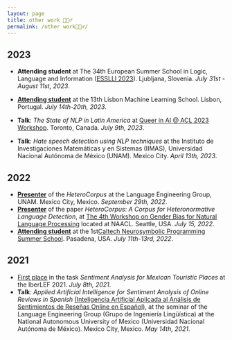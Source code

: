 ```yaml
---
layout: page
title: other work 🦹🏽‍♂️
permalink: /other work🦹🏽‍♂️/
---
```

## 2023

- **Attending student** at The 34th European Summer School in Logic, Language and Information ([ESSLLI 2023](<https://esslli.eu/>)). Ljubljana, Slovenia. *July 31st - August 11st, 2023*.

- **[Attending student](https://juanmvsa.github.io/docs/lxmls2023.pdf)** at the 13th Lisbon Machine Learning School. Lisbon, Portugal. *July 14th-20th, 2023*.

- **Talk**: *The State of NLP in Latin America* at [Queer in AI @ ACL 2023 Workshop](https://www.queerinai.com/acl-2023). Toronto, Canada. *July 9th, 2023*.

- **Talk**: *Hate speech detection using NLP techniques* at the Instituto de Investigaciones Matemáticas y en Sistemas (IIMAS), Universidad Nacional Autónoma de México (UNAM). Mexico City. *April 13th, 2023*.

## 2022

- **[Presenter](https://juanmvsa.github.io/docs/const_heterocorpus_gil.pdf)** of the *HeteroCorpus* at the Language Engineering Group, UNAM. Mexico City, Mexico. *September 29th, 2022*.
- **[Presenter](https://juanmvsa.github.io/docs/naacl_2022.pdf)** of the paper *HeteroCorpus: A Corpus for Heteronormative Language Detection*, at [The 4th Workshop on Gender Bias for Natural Language Processing](https://genderbiasnlp.talp.cat/) located at NAACL. Seattle, USA. *July 15, 2022*.
- **[Attending student](https://juanmvsa.github.io/docs/caltech_2022.pdf)** at the 1st[Caltech Neurosymbolic Programming Summer School](http://www.neurosymbolic.org/summerschool.html). Pasadena, USA. *July 11th-13rd, 2022*.

## 2021

- [First place](https://juanmvsa.github.io/docs/IberLEF.pdf) in the task *Sentiment Analysis for Mexican Touristic Places* at the IberLEF 2021. *July 8th, 2021*.
- **Talk**: *Applied Artificial Intelligence for Sentiment Analysis of Online Reviews in Spanish* [(Inteligencia Artificial Aplicada al Análisis de Sentimientos de Reseñas Online en Español)](https://juanmvsa.github.io/docs/Constancia_GIL_2021.pdf), at the seminar of the Language Engineering Group (Grupo de Ingeniería Lingüística) at the National Autonomous University of Mexico (Universidad Nacional Autónoma de México). Mexico City, Mexico. *May 14th, 2021*.

